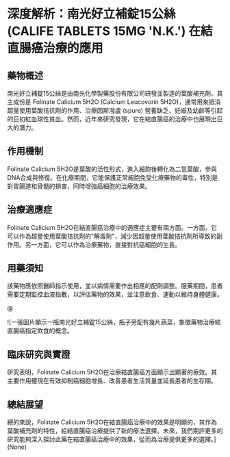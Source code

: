 # 深度解析：南光好立補錠15公絲 (CALIFE TABLETS 15MG 'N.K.') 在結直腸癌治療的應用

## 藥物概述 
南光好立補錠15公絲是由南光化學製藥股份有限公司研發並製造的葉酸補充劑。其主成份是 Folinate Calicium 5H2O (Calcium Leucovorin 5H2O)，通常用來抵消超量使用葉酸拮抗劑的作用、治療因斯潑盧 (spure) 營養缺乏、妊娠及幼齡等引起的巨初紅血球性貧血。然而，近年來研究發現，它在結直腸癌的治療中也展現出巨大的潛力。

## 作用機制 
Folinate Calicium 5H2O是葉酸的活性形式，進入細胞後轉化為二氫葉酸，參與DNA合成與修復。在化療期間，它能保護正常細胞免受化療藥物的毒性，特別是對胃腸道和骨髓的損害，同時增強癌細胞的治療效果。

## 治療適應症 
Folinate Calicium 5H2O在結直腸癌治療中的適應症主要有兩方面。一方面，它可以作為超量使用葉酸拮抗劑的"解毒劑"，減少因超量使用葉酸拮抗劑所導致的副作用。另一方面，它可以作為治療藥物，直接對抗癌細胞的生長。

## 用藥須知 
該藥物應依照醫師指示使用，並以病情需要作出相應的配劑調整。服藥期間，患者需要定期監控血液指數，以評估藥物的效果，並注意飲食、運動以維持身體健康。

@

![一張圖片顯示一瓶南光好立補錠15公絲，瓶子旁配有幾片蔬菜，象徵藥物治療結直腸癌指定飲食的概念。

## 臨床研究與實證 
研究表明，Folinate Calicium 5H2O在治療結直腸癌方面顯示出顯著的療效。其主要作用體現在有效抑制癌細胞增長、改善患者生活質量並延長患者的生存期。

## 總結展望 
總的來說，Folinate Calicium 5H2O在結直腸癌治療中的效果是明顯的，其作為葉酸補充劑的特性，給結直腸癌治療提供了新的療法選擇。未來，我們期許更多的研究能夠深入探討此藥在結直腸癌治療中的效果，從而為治療提供更多的選擇。](None)